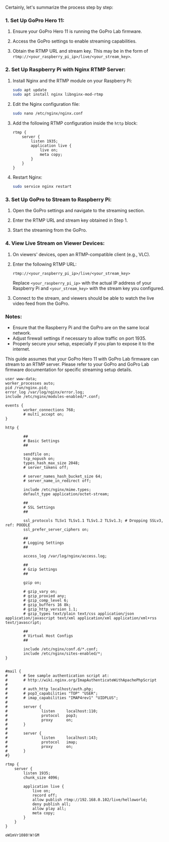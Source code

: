 Certainly, let's summarize the process step by step:

### 1. Set Up GoPro Hero 11:

1. Ensure your GoPro Hero 11 is running the GoPro Lab firmware.

2. Access the GoPro settings to enable streaming capabilities.

3. Obtain the RTMP URL and stream key. This may be in the form of `rtmp://<your_raspberry_pi_ip>/live/<your_stream_key>`.

### 2. Set Up Raspberry Pi with Nginx RTMP Server:

1. Install Nginx and the RTMP module on your Raspberry Pi:

    ```bash
    sudo apt update
    sudo apt install nginx libnginx-mod-rtmp
    ```

2. Edit the Nginx configuration file:

    ```bash
    sudo nano /etc/nginx/nginx.conf
    ```

3. Add the following RTMP configuration inside the `http` block:

    ```nginx
    rtmp {
        server {
            listen 1935;
            application live {
                live on;
                meta copy;
            }
        }
    }
    ```

4. Restart Nginx:

    ```bash
    sudo service nginx restart
    ```

### 3. Set Up GoPro to Stream to Raspberry Pi:

1. Open the GoPro settings and navigate to the streaming section.

2. Enter the RTMP URL and stream key obtained in Step 1.

3. Start the streaming from the GoPro.

### 4. View Live Stream on Viewer Devices:

1. On viewers' devices, open an RTMP-compatible client (e.g., VLC).

2. Enter the following RTMP URL:

    ```plaintext
    rtmp://<your_raspberry_pi_ip>/live/<your_stream_key>
    ```

    Replace `<your_raspberry_pi_ip>` with the actual IP address of your Raspberry Pi and `<your_stream_key>` with the stream key you configured.

3. Connect to the stream, and viewers should be able to watch the live video feed from the GoPro.

### Notes:

- Ensure that the Raspberry Pi and the GoPro are on the same local network.
- Adjust firewall settings if necessary to allow traffic on port 1935.
- Properly secure your setup, especially if you plan to expose it to the internet.

This guide assumes that your GoPro Hero 11 with GoPro Lab firmware can stream to an RTMP server. Please refer to your GoPro and GoPro Lab firmware documentation for specific streaming setup details.

```nginx
user www-data;
worker_processes auto;
pid /run/nginx.pid;
error_log /var/log/nginx/error.log;
include /etc/nginx/modules-enabled/*.conf;

events {
        worker_connections 768;
        # multi_accept on;
}

http {

        ##
        # Basic Settings
        ##

        sendfile on;
        tcp_nopush on;
        types_hash_max_size 2048;
        # server_tokens off;

        # server_names_hash_bucket_size 64;
        # server_name_in_redirect off;

        include /etc/nginx/mime.types;
        default_type application/octet-stream;

        ##
        # SSL Settings
        ##

        ssl_protocols TLSv1 TLSv1.1 TLSv1.2 TLSv1.3; # Dropping SSLv3, ref: POODLE
        ssl_prefer_server_ciphers on;

        ##
        # Logging Settings
        ##

        access_log /var/log/nginx/access.log;

        ##
        # Gzip Settings
        ##

        gzip on;

        # gzip_vary on;
        # gzip_proxied any;
        # gzip_comp_level 6;
        # gzip_buffers 16 8k;
        # gzip_http_version 1.1;
        # gzip_types text/plain text/css application/json application/javascript text/xml application/xml application/xml+rss text/javascript;

        ##
        # Virtual Host Configs
        ##

        include /etc/nginx/conf.d/*.conf;
        include /etc/nginx/sites-enabled/*;
}


#mail {
#       # See sample authentication script at:
#       # http://wiki.nginx.org/ImapAuthenticateWithApachePhpScript
#
#       # auth_http localhost/auth.php;
#       # pop3_capabilities "TOP" "USER";
#       # imap_capabilities "IMAP4rev1" "UIDPLUS";
#
#       server {
#               listen     localhost:110;
#               protocol   pop3;
#               proxy      on;
#       }
#
#       server {
#               listen     localhost:143;
#               protocol   imap;
#               proxy      on;
#       }
#}

rtmp {
    server {
        listen 1935;
        chunk_size 4096;

        application live {
            live on;
            record off;
            allow publish rtmp://192.168.0.102/live/helloworld;
            deny publish all;
            allow play all;
            meta copy;
        }
    }
}

oW1mVr1080!W!GM







```

